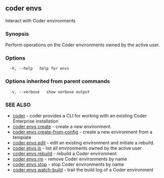 ## coder envs

Interact with Coder environments

### Synopsis

Perform operations on the Coder environments owned by the active user.

### Options

```
  -h, --help   help for envs
```

### Options inherited from parent commands

```
  -v, --verbose   show verbose output
```

### SEE ALSO

* [coder](coder.md)	 - coder provides a CLI for working with an existing Coder Enterprise installation
* [coder envs create](coder_envs_create.md)	 - create a new environment.
* [coder envs create-from-config](coder_envs_create-from-config.md)	 - create a new environment from a template
* [coder envs edit](coder_envs_edit.md)	 - edit an existing environment and initiate a rebuild.
* [coder envs ls](coder_envs_ls.md)	 - list all environments owned by the active user
* [coder envs rebuild](coder_envs_rebuild.md)	 - rebuild a Coder environment
* [coder envs rm](coder_envs_rm.md)	 - remove Coder environments by name
* [coder envs stop](coder_envs_stop.md)	 - stop Coder environments by name
* [coder envs watch-build](coder_envs_watch-build.md)	 - trail the build log of a Coder environment

